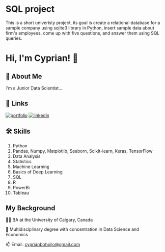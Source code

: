 
# SQL project 

This is a short univeristy project, its goal is create a relational database for a sample company using sqlite3 library in Python, insert sample data about firm's employees, come up with five questions, and answer them using SQL queries. 

# Hi, I'm Cyprian! 👋


## 🚀 About Me
I'm a Junior Data Scientist...


## 🔗 Links
[![portfolio](https://img.shields.io/badge/my_portfolio-000?style=for-the-badge&logo=ko-fi&logoColor=white)](https://github.com/CyprianBohojlo?tab=repositories)
[![linkedin](https://img.shields.io/badge/linkedin-0A66C2?style=for-the-badge&logo=linkedin&logoColor=white)](https://www.linkedin.com/in/cyprian-bohojlo-208b0a23b/)


## 🛠 Skills
1. Python
2. Pandas, Numpy, Matplotlib, Seaborn, Scikit-learn, Keras, TensorFlow
3. Data Analysis
4. Statistics
5. Machine Learning
6. Basics of Deep Learning 
7. SQL
8. R
9. PowerBi
10. Tableau


## My Background
👩‍💻 BA at the University of Calgary, Canada

🧠 Multidisciplinary degree with concentration in Data Science and Economics

📫 Email: cyprianbohojlo@gmail.com

